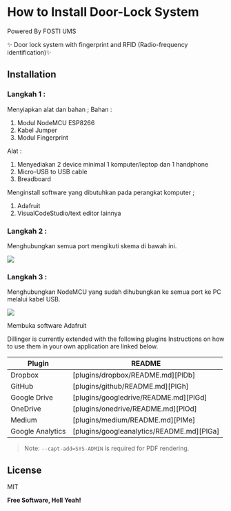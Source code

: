 # How to Install Door-Lock System

Powered By FOSTI UMS

✨ Door lock system with fingerprint and RFID (Radio-frequency identification)✨  

## Installation
### Langkah 1 :
Menyiapkan alat dan bahan ;
Bahan :
1. Modul NodeMCU ESP8266
2. Kabel Jumper
3. Modul Fingerprint

Alat :
1. Menyediakan 2 device minimal 1 komputer/leptop dan 1 handphone
2. Micro-USB to USB cable
3. Breadboard

Menginstall software yang dibutuhkan pada perangkat komputer ;
1. Adafruit
2. VisualCodeStudio/text editor lainnya

### Langkah 2 :
Menghubungkan semua port mengikuti skema di bawah ini. 

![](https://raw.githubusercontent.com/imaana/door-lock/main/assets/picture1.jpeg)

### Langkah 3 :
Menghubungkan NodeMCU yang sudah dihubungkan ke semua port ke PC melalui kabel USB. 

![](https://raw.githubusercontent.com/imaana/door-lock/main/assets/picture2.jpeg)

Membuka software Adafruit



Dillinger is currently extended with the following plugins
Instructions on how to use them in your own application are linked below.

| Plugin | README |
| ------ | ------ |
| Dropbox | [plugins/dropbox/README.md][PlDb] |
| GitHub | [plugins/github/README.md][PlGh] |
| Google Drive | [plugins/googledrive/README.md][PlGd] |
| OneDrive | [plugins/onedrive/README.md][PlOd] |
| Medium | [plugins/medium/README.md][PlMe] |
| Google Analytics | [plugins/googleanalytics/README.md][PlGa] |


> Note: `--capt-add=SYS-ADMIN` is required for PDF rendering.


## License

MIT

**Free Software, Hell Yeah!**
